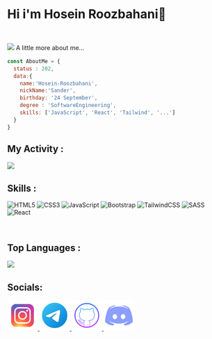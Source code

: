 # Hi i'm Hosein Roozbahani👋

<br>

<img src="https://media.giphy.com/media/VgCDAzcKvsR6OM0uWg/giphy.gif" width="50"> A little more about me...

```javascript
const AboutMe = {
  status : 202,
  data:{
    name:'Hosein-Roozbahani',
    nickName:'Sander',
    birthday: '24 September',
    degree : 'SoftwareEngineering',
    skills: ['JavaScript', 'React', 'Tailwind', '...']
  }
}
```

## My Activity :
<img src = 'https://github-readme-stats.vercel.app/api?username=Hosein-Roozbahani&show_icons=true&theme=tokyonight'>

<br>

## Skills :

![HTML5](https://img.shields.io/badge/html5-%23E34F26.svg?style=for-the-badge&logo=html5&logoColor=white)
![CSS3](https://img.shields.io/badge/css3-%231572B6.svg?style=for-the-badge&logo=css3&logoColor=white)
![JavaScript](https://img.shields.io/badge/javascript-%23323330.svg?style=for-the-badge&logo=javascript&logoColor=%23F7DF1E)
![Bootstrap](https://img.shields.io/badge/bootstrap-%238511FA.svg?style=for-the-badge&logo=bootstrap&logoColor=white)
![TailwindCSS](https://img.shields.io/badge/tailwindcss-%2338B2AC.svg?style=for-the-badge&logo=tailwind-css&logoColor=white)
![SASS](https://img.shields.io/badge/SASS-hotpink.svg?style=for-the-badge&logo=SASS&logoColor=white)
![React](https://img.shields.io/badge/react-%2320232a.svg?style=for-the-badge&logo=react&logoColor=%2361DAFB)

<br>

## Top Languages :
<img src = 'https://github-readme-stats.vercel.app/api/top-langs/?username=Hosein-Roozbahani&hide_progress=true'>

<br>

## Socials:

<a  href ="https://instagram.com/ho3in._.roozbahani" title='ho3in._.roozbahani'>
  <img width='70px' height='70px' src ='https://github.com/Hosein-Roozbahani/Hosein-Roozbahani/blob/main/icons8-instagram-96.png?raw=true' alt='Instagram'>
</a>

<a href ="https://t.me/Ho3in_Roozbahani" title='Ho3in_Roozbahani'>
  <img width='70px' height='70px' src ='https://github.com/Hosein-Roozbahani/Hosein-Roozbahani/blob/main/icons8-telegram-96.png?raw=true' alt='Instagram'>
</a>

<a  href ="https://github.com/Hosein-Roozbahani" title='MyGithub'>
  <img width='70px' height='70px' src ='https://github.com/Hosein-Roozbahani/Hosein-Roozbahani/blob/main/icons8-github-96.png?raw=true' alt='Instagram'>
</a>

<a href="https://discord.com" title='My ID: sander0_0'>
  <img width='70px' height='70px' src="https://github.com/Hosein-Roozbahani/Hosein-Roozbahani/blob/main/icons8-discord-100.png?raw=true" alt="Discord">
</a>
<!-- <p>Discord: sander0_0</p> -->




